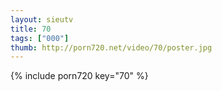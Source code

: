```yaml
--- 
layout: sieutv
title: 70
tags: ["000"]
thumb: http://porn720.net/video/70/poster.jpg
---
```

{% include porn720 key="70" %} 
